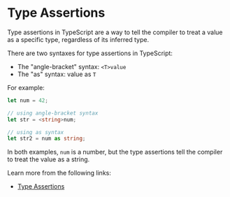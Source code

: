 # Type Assertions

Type assertions in TypeScript are a way to tell the compiler to treat a value as a specific type, regardless of its inferred type.

There are two syntaxes for type assertions in TypeScript:

- The "angle-bracket" syntax: `<T>value`
- The "as" syntax: value as `T`

For example:

```typescript
let num = 42;

// using angle-bracket syntax
let str = <string>num;

// using as syntax
let str2 = num as string;
```

In both examples, `num` is a number, but the type assertions tell the compiler to treat the value as a string.

Learn more from the following links:

- [Type Assertions](https://www.typescriptlang.org/docs/handbook/2/everyday-types.html#type-assertions)